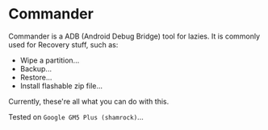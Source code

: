# Commander

Commander is a ADB (Android Debug Bridge) tool for lazies. It is
commonly used for Recovery stuff, such as:

* Wipe a partition...
* Backup...
* Restore...
* Install flashable zip file...

Currently, these're all what you can do with this.

Tested on `Google GM5 Plus (shamrock)`...
